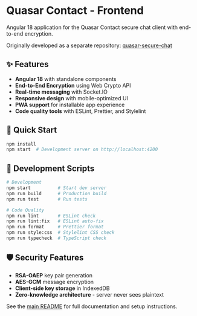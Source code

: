 # Quasar Contact - Frontend

Angular 18 application for the Quasar Contact secure chat client with end-to-end encryption.

Originally developed as a separate repository:
[quasar-secure-chat](https://github.com/art2url/quasar-secure-chat)

## ✨ Features

- **Angular 18** with standalone components
- **End-to-End Encryption** using Web Crypto API
- **Real-time messaging** with Socket.IO
- **Responsive design** with mobile-optimized UI
- **PWA support** for installable app experience
- **Code quality tools** with ESLint, Prettier, and Stylelint

## 🚀 Quick Start

```bash
npm install
npm start  # Development server on http://localhost:4200
```

## 🔧 Development Scripts

```bash
# Development
npm start          # Start dev server
npm run build      # Production build
npm run test       # Run tests

# Code Quality
npm run lint       # ESLint check
npm run lint:fix   # ESLint auto-fix
npm run format     # Prettier format
npm run style:css  # Stylelint CSS check
npm run typecheck  # TypeScript check
```

## 🛡️ Security Features

- **RSA-OAEP** key pair generation
- **AES-GCM** message encryption
- **Client-side key storage** in IndexedDB
- **Zero-knowledge architecture** - server never sees plaintext

See the [main README](../README.md) for full documentation and setup instructions.
